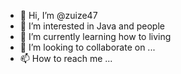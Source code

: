 - 👋 Hi, I’m @zuize47
- 👀 I’m interested in Java and people
- 🌱 I’m currently learning how to living
- 💞️ I’m looking to collaborate on ...
- 📫 How to reach me ...

<!---
zuize47/zuize47 is a ✨ special ✨ repository because its `README.md` (this file) appears on your GitHub profile.
You can click the Preview link to take a look at your changes.
--->
